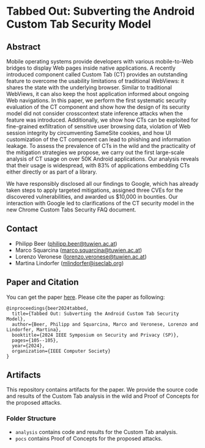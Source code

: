 # Tabbed Out: Subverting the Android Custom Tab Security Model

## Abstract

Mobile operating systems provide developers with various mobile-to-Web bridges to display Web pages inside native applications. A recently introduced component called Custom Tab (CT) provides an outstanding feature to overcome the usability limitations of traditional WebViews: it shares the state with the underlying browser. Similar to traditional WebViews, it can also keep the host application informed about ongoing Web navigations. In this paper, we perform the first systematic security evaluation of the CT component and show how the design of its security model did not consider crosscontext state inference attacks when the feature was introduced. Additionally, we show how CTs can be exploited for fine-grained exfiltration of sensitive user browsing data, violation of Web session integrity by circumventing SameSite cookies, and how UI customization of the CT component can lead to phishing and information leakage. To assess the prevalence of CTs in the wild and the practicality of the mitigation strategies we propose, we carry out the first large-scale analysis of CT usage on over 50K Android applications. Our analysis reveals that their usage is widespread, with 83% of applications embedding CTs either directly or as part of a library.

We have responsibly disclosed all our findings to Google, which has already taken steps to apply targeted mitigations, assigned three CVEs for the discovered vulnerabilities, and awarded us $10,000 in bounties. Our interaction with Google led to clarifications of the CT security model in the new Chrome Custom Tabs Security FAQ document.

## Contact

- Philipp Beer (philipp.beer@tuwien.ac.at)
- Marco Squarcina (marco.squarcina@tuwien.ac.at)
- Lorenzo Veronese (lorenzo.veronese@tuwien.ac.at)
- Martina Lindorfer (mlindorfer@iseclab.org)

## Paper and Citation

You can get the paper [here](https://www.computer.org/csdl/proceedings-article/sp/2024/313000a105/1Ub23d965CU). Please cite the paper as following:

```
@inproceedings{beer2024tabbed,
  title={Tabbed Out: Subverting the Android Custom Tab Security Model},
  author={Beer, Philipp and Squarcina, Marco and Veronese, Lorenzo and Lindorfer, Martina},
  booktitle={2024 IEEE Symposium on Security and Privacy (SP)},
  pages={105--105},
  year={2024},
  organization={IEEE Computer Society}
}
```

## Artifacts

This repository contains artifacts for the paper. We provide the source code and results of the Custom Tab analysis in the wild and Proof of Concepts for the proposed attacks.

### Folder Structure
- `analysis` contains code and results for the Custom Tab analysis.
- `pocs` contains Proof of Concepts for the proposed attacks.
